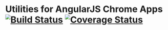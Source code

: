 Utilities for AngularJS Chrome Apps [![Build Status](https://secure.travis-ci.org/cleggatt/angular-chromeapp-util.png)](http://travis-ci.org/cleggatt/angular-chromeapp-util) [![Coverage Status](https://coveralls.io/repos/cleggatt/angular-chromeapp-util/badge.png?branch=master)](https://coveralls.io/r/cleggatt/angular-chromeapp-util?branch=master)
===================================